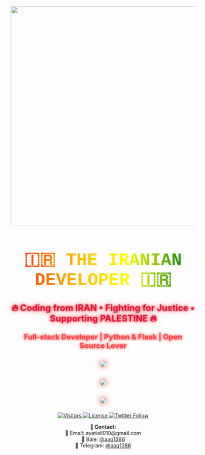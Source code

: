 <!-- 🇮🇷 پرچم ایران با افکت شناور -->
<p align="center">
  <img src="https://upload.wikimedia.org/wikipedia/commons/c/ca/Flag_of_Iran.svg" width="600" style="animation: float 3s ease-in-out infinite;" />
</p>

<style>
/* افکت شناور پرچم */
@keyframes float {
  0%, 100% { transform: translateY(0); }
  50% { transform: translateY(-15px); }
}

/* افکت رنگین‌کمانی تیتر */
@keyframes rainbow {
  0% { background-position: 0% 50%; }
  100% { background-position: 100% 50%; }
}

.rainbow-text {
  font-size: 48px;
  font-weight: bold;
  font-family: 'Courier New', monospace;
  background: linear-gradient(90deg, red, orange, yellow, green, blue, indigo, violet);
  -webkit-background-clip: text;
  color: transparent;
  background-size: 200% 200%;
  animation: rainbow 5s linear infinite;
  text-align: center;
}

/* زیرتیتر Neon-style */
.neon-subtitle {
  font-size: 24px;
  color: crimson;
  text-align: center;
  text-shadow: 0 0 5px #ff4444, 0 0 10px #ff8888, 0 0 20px #ffaaaa;
}

/* کارت‌های گیت‌هاب */
.card-style {
  box-shadow: 0 0 15px #ff4444;
  border-radius: 15px;
  margin: 10px auto;
  display: inline-block;
}
</style>

<!-- تیتر اصلی و زیرتیتر -->
<h1 class="rainbow-text">🇮🇷 THE IRANIAN DEVELOPER 🇮🇷</h1>
<h3 class="neon-subtitle">🔥 Coding from IRAN • Fighting for Justice • Supporting PALESTINE 🔥</h3>

<!-- معرفی شخصی -->
<p align="center" style="font-size:20px; font-weight:bold; color:#ff4444; text-shadow: 0 0 5px #ff4444, 0 0 10px #ff8888;">
  Full-stack Developer | Python & Flask | Open Source Lover
</p>

<!-- آمار مشارکت‌ها -->
<p align="center">
  <img class="card-style" src="https://streak-stats.demolab.com/?user=MrAAQPy&theme=radical&hide_border=true&border_radius=15" />
</p>

<!-- وضعیت کلی گیت‌هاب -->
<p align="center">
  <img class="card-style" src="https://github-readme-stats.vercel.app/api?username=MrAAQPy&show_icons=true&theme=radical&hide_border=true&border_radius=15" />
</p>

<!-- زبان‌های محبوب -->
<p align="center">
  <img class="card-style" src="https://github-readme-stats.vercel.app/api/top-langs/?username=MrAAQPy&layout=normal&theme=radical&hide_border=true&border_radius=15" />
</p>

<!-- Badges -->
<p align="center">
  <a href="https://github.com/MrAAQPy" style="transition: transform 0.3s;" onmouseover="this.style.transform='scale(1.2)'" onmouseout="this.style.transform='scale(1)'">
    <img src="https://visitor-badge.laobi.icu/badge?page_id=MrAAQPy" alt="Visitors" />
  </a>
  <a href="https://github.com/MrAAQPy/repo" style="transition: transform 0.3s;" onmouseover="this.style.transform='scale(1.2)'" onmouseout="this.style.transform='scale(1)'">
    <img src="https://img.shields.io/github/license/MrAAQPy/repo" alt="License" />
  </a>
  <a href="https://twitter.com/MrAAQPy" style="transition: transform 0.3s;" onmouseover="this.style.transform='scale(1.2)'" onmouseout="this.style.transform='scale(1)'">
    <img src="https://img.shields.io/twitter/follow/MrAAQPy?style=social" alt="Twitter Follow" />
  </a>
</p>

<!-- Contact -->
<p align="center">
  <b>💌 Contact:</b> 
  <br/>
  📧 Email: ayatiali910@gmail.com 
  <br/>
  💬 Bale: <a href="https://ble.ir/@aaq1386">@aaq1386</a> 
  <br/>
  📱 Telegram: <a href="https://t.me/aaq1386">@aaq1386</a>
</p>
